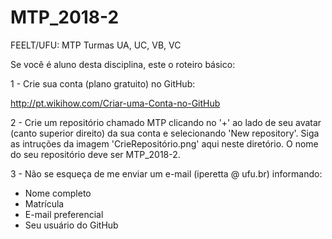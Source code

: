 # MTP_2018-2
FEELT/UFU: MTP Turmas UA, UC, VB, VC

Se você é aluno desta disciplina, este  o roteiro básico:

1 - Crie sua conta (plano gratuito) no GitHub: 

http://pt.wikihow.com/Criar-uma-Conta-no-GitHub

2 - Crie um repositório chamado MTP clicando no '+' ao lado de seu avatar (canto superior direito) da sua conta e selecionando 'New repository'. Siga as intruções da imagem 'CrieRepositório.png' aqui neste diretório. O nome do seu repositório deve ser MTP_2018-2.

3 - Não se esqueça de me enviar um e-mail (iperetta @ ufu.br) informando:
- Nome completo
- Matrícula
- E-mail preferencial
- Seu usuário do GitHub
